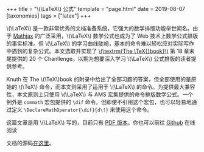 +++
title = "\\(\\LaTeX\\) 公式"
template = "page.html" 
date = 2019-08-07
[taxonomies]
tags = ["latex"]
+++

\\(\LaTeX\\) 是一款非常优秀的文档准备系统，它强大的数学排版功能举世闻名。由于 [Mathjax](https://www.mathjax.org/) 的广泛采用，\\(\LaTeX\\) 数学公式也成为了 Web 技术上数学公式排版的事实标准。但 \\(\LaTeX\\) 的学习曲线陡峭，基本的命令难以轻松应对实际写作中遇到的复杂公式。本文选取并实现了 [\\(\textrm{The \TeX{}book}\\)](https://ctan.org/pkg/texbook) 第 18 章末尾提供的 20 个 Chanllenge。以期为想要深入学习 \\(\LaTeX\\) 公式排版的读者提供参考。

<!-- more -->

Knuth 在 The \\(\TeX\\)book 的附录中给出了全部习题的答案，但全部使用的是原始的 \\(\TeX\\) 命令，而本文则采用了适用于 \\(\LaTeX\\) 的命令。为提供最大兼容性，本文原则上只使用 \\(\LaTeX\\) 与 AMS 宏集提供的命令排版数学公式。一个例外是 `commath` 宏包提供的 `\dif` 命令。但即使不引用这个宏包，也可以轻易地通过定义 `\DeclareMathOperator{\dif}{d\!}` 来使用这个命令。

这篇文章是用 \\(\LaTeX\\) 写的，目前只有 [PDF 版本](../latex-math/TeXbookFormula.pdf)。你也可以前往 [Github](https://github.com/peng1999/blog/blob/master/static/latex-math/TeXbookFormula.pdf) 在线阅读

文档的源码[在这里](../latex-math/TeXbookFormula.tex)。
